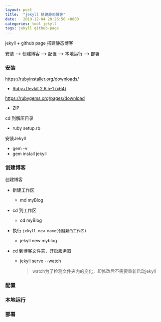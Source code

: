 ```yaml
---
layout: post
title:  "jekyll 搭建静态博客"
date:   2019-12-04 20:26:50 +0800
categories: tool jekyll
tags: jekyll github-page
---
```










jekyll + github page 搭建静态博客

安装 --> 创建博客 --> 配置 --> 本地运行 --> 部署









### 安装

<https://rubyinstaller.org/downloads/>

- [Ruby+Devkit 2.6.5-1 (x64)](https://github.com/oneclick/rubyinstaller2/releases/download/RubyInstaller-2.6.5-1/rubyinstaller-devkit-2.6.5-1-x64.exe)



<https://rubygems.org/pages/download>

* ZIP



cd 到解压目录

- ruby setup.rb



安装Jekyll

- gem -v
- gem install jekyll



### 创建博客

创建博客

- 新建工作区

  - md myBlog
- cd 到工作区

  - cd myBlog
- 执行 `jekyll new name(创建新的工作区)`

  - jekyll new myblog

- cd 到博客文件夹，开启服务器

  - jekyll serve --watch

    > watch为了检测文件夹内的变化，即修改后不需要重新启动jekyll

### 配置



### 本地运行



### 部署